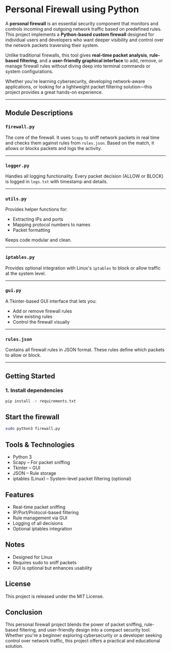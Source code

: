 # Personal Firewall using Python

A **personal firewall** is an essential security component that monitors and controls incoming and outgoing network traffic based on predefined rules. This project implements a **Python-based custom firewall** designed for individual users and developers who want deeper visibility and control over the network packets traversing their system.

Unlike traditional firewalls, this tool gives **real-time packet analysis**, **rule-based filtering**, and a **user-friendly graphical interface** to add, remove, or manage firewall rules without diving deep into terminal commands or system configurations.

Whether you're learning cybersecurity, developing network-aware applications, or looking for a lightweight packet filtering solution—this project provides a great hands-on experience.

---

##  Module Descriptions

### `firewall.py`
The core of the firewall. It uses `Scapy` to sniff network packets in real time and checks them against rules from `rules.json`. Based on the match, it allows or blocks packets and logs the activity.

---

### `logger.py`
Handles all logging functionality. Every packet decision (ALLOW or BLOCK) is logged in `logs.txt` with timestamp and details.

---

### `utils.py`
Provides helper functions for:
- Extracting IPs and ports
- Mapping protocol numbers to names
- Packet formatting

Keeps code modular and clean.

---

### `iptables.py`
Provides optional integration with Linux's `iptables` to block or allow traffic at the system level.

---

### `gui.py`
A Tkinter-based GUI interface that lets you:
- Add or remove firewall rules
- View existing rules
- Control the firewall visually

---

### `rules.json`
Contains all firewall rules in JSON format. These rules define which packets to allow or block.

---

## Getting Started

### 1. Install dependencies
```bash
pip install -r requirements.txt
```

## Start the firewall
```bash
sudo python3 firewall.py
```

## Tools & Technologies
- Python 3
- Scapy – For packet sniffing
- Tkinter – GUI
- JSON – Rule storage
- iptables (Linux) – System-level packet filtering (optional)

## Features
- Real-time packet sniffing
- IP/Port/Protocol-based filtering
- Rule management via GUI
- Logging of all decisions
- Optional iptables integration

## Notes
- Designed for Linux
- Requires sudo to sniff packets
- GUI is optional but enhances usability

## License
This project is released under the MIT License.

## Conclusion
This personal firewall project blends the power of packet sniffing, rule-based filtering, and user-friendly design into a compact security tool. Whether you're a beginner exploring cybersecurity or a developer seeking control over network traffic, this project offers a practical and educational solution. 
